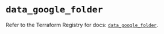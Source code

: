 # `data_google_folder`

Refer to the Terraform Registry for docs: [`data_google_folder`](https://registry.terraform.io/providers/hashicorp/google/6.10.0/docs/data-sources/folder).
